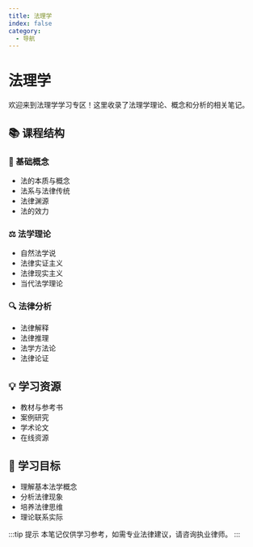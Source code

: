 ```yaml
---
title: 法理学
index: false
category:
  - 导航
---
```


# 法理学

欢迎来到法理学学习专区！这里收录了法理学理论、概念和分析的相关笔记。
<Catalog />

## 📚 课程结构

### 📖 基础概念
- 法的本质与概念
- 法系与法律传统
- 法律渊源
- 法的效力

### ⚖️ 法学理论
- 自然法学说
- 法律实证主义
- 法律现实主义
- 当代法学理论

### 🔍 法律分析
- 法律解释
- 法律推理
- 法学方法论
- 法律论证

## 💡 学习资源

- 教材与参考书
- 案例研究
- 学术论文
- 在线资源

## 🎯 学习目标

- 理解基本法学概念
- 分析法律现象
- 培养法律思维
- 理论联系实际



:::tip 提示
本笔记仅供学习参考，如需专业法律建议，请咨询执业律师。
:::